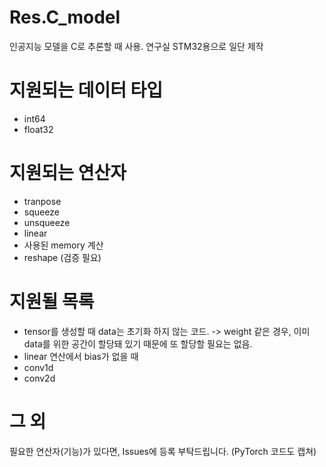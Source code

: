 # Res.C_model
인공지능 모델을 C로 추론할 때 사용. 연구실 STM32용으로 일단 제작

# 지원되는 데이터 타입
* int64
* float32

# 지원되는 연산자
* tranpose
* squeeze
* unsqueeze
* linear
* 사용된 memory 계산
* reshape (검증 필요)

# 지원될 목록
* tensor를 생성할 때 data는 초기화 하지 않는 코드. -> weight 같은 경우, 이미 data를 위한 공간이 할당돼 있기 때문에 또 할당할 필요는 없음.
* linear 연산에서 bias가 없을 때
* conv1d
* conv2d


# 그 외
필요한 연산자(기능)가 있다면, Issues에 등록 부탁드립니다. (PyTorch 코드도 캡쳐)
